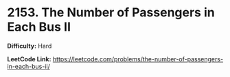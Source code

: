 # 2153. The Number of Passengers in Each Bus II

**Difficulty:** Hard

**LeetCode Link:** https://leetcode.com/problems/the-number-of-passengers-in-each-bus-ii/

